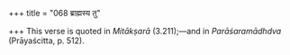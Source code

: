 +++
title = "068 ब्राह्मस्य तु"

+++
This verse is quoted in *Mitākṣarā* (3.211);—and in *Parāśaramādhdva*
(Prāyaścitta, p. 512).


